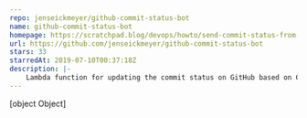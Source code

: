 ```yaml
---
repo: jenseickmeyer/github-commit-status-bot
name: github-commit-status-bot
homepage: https://scratchpad.blog/devops/howto/send-commit-status-from-codepipeline-to-github/
url: https://github.com/jenseickmeyer/github-commit-status-bot
stars: 33
starredAt: 2019-07-10T00:37:18Z
description: |-
    Lambda function for updating the commit status on GitHub based on CodePipeline execution state changes.
---
```


[object Object]
